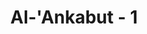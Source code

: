 ---
title: "Al-'Ankabut - 1"
no: 1
arabic_no: ١
ayah: الۤمّۤ ۗ 
translation: "Alif Lam Mim."
tafsir: "Alif Lam Mim, lihat tafsir mengenai huruf-huruf hijaiyah pada awal Surah al-Baqarah"
---